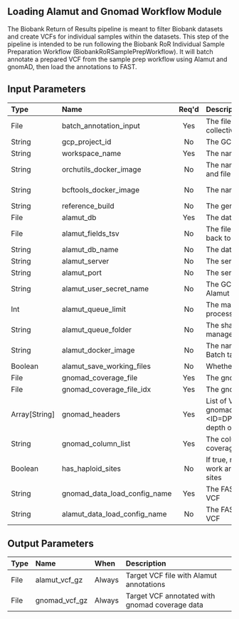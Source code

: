 ## Loading Alamut and Gnomad Workflow Module
The Biobank Return of Results pipeline is meant to filter Biobank datasets and create VCFs for individual samples within the datasets. This step of the pipeline is intended to be run following the Biobank RoR Individual Sample Preparation Workflow (BiobankRoRSamplePrepWorkflow). It will batch annotate a prepared VCF from the sample prep workflow using Alamut and gnomAD, then load the annotations to FAST.

## Input Parameters

| Type | Name | Req'd | Description | Default Value |
| :--- | :--- | :---: | :--- | :--- |
| File | batch_annotation_input | Yes | The file to use for Alamut and gnomAD batch annotation; collective VCF from Data Prep workflow | |
| String | gcp_project_id | No | The GCP project to fetch secrets from | "mgb-lmm-gcp-infrast-1651079146" |
| String | workspace_name | Yes | The name of the current workspace (for secret retrieval) | |
| String | orchutils_docker_image | No | The name of the orchestration utils Docker image for FAST and file movement tasks | "gcr.io/mgb-lmm-gcp-infrast-1651079146/mgbpmbiofx/orchutils:20230921" |
| String | bcftools_docker_image | No | The name of the bcftools Docker image for VCF annotation | "gcr.io/mgb-lmm-gcp-infrast-1651079146/mgbpmbiofx/bcftools:1.17" |
| String | reference_build | No | The genome reference build name | "GRCh38" |
| File | alamut_db | Yes | The database file for Alamut batch | |
| File | alamut_fields_tsv | No | The file that defines how the Alamut output is transformed back to a VCF | |
| String | alamut_db_name | No | The database name for the Alamut batch ini file | "alamut_db" |
| String | alamut_server | No | The server name for the Alamut batch ini file | "a-ht-na.interactive-biosoftware.com" |
| String | alamut_port | No | The server port for the Alamut batch ini file | "80" |
| String | alamut_user_secret_name | No | The GCP secret name that contains the user stanza for the Alamut batch ini file | "alamut-batch-ini-user" |
| Int | alamut_queue_limit | No | The maximum number of concurrent Alamut batch processes permitted | 4 |
| String | alamut_queue_folder | No | The shared storage location for Alamut concurrency management | "gs://biofx-task-queue/alamut" |
| String | alamut_docker_image | No | The name of the Alamut Docker image using to run Alamut Batch task | "gcr.io/mgb-lmm-gcp-infrast-1651079146/mgbpmbiofx/alamut:20230630" |
| Boolean | alamut_save_working_files | No | Whether or not to retain intermediate Alamut Batch task files | false |
| File | gnomad_coverage_file | Yes | The gnomad coverage data file | |
| File | gnomad_coverage_file_idx | Yes | The gnomad coverage data index file | |
| Array[String] | gnomad_headers | Yes | List of VCF headers to add when annotating VCF with gnomad coverage data.  For example, ##INFO=<ID=DP_gnomadG,Number=1,Type=Float,Description="Read depth of GnomAD Genome"> | |
| String | gnomad_column_list | Yes | The column list to pass to bcftools annotate for gnomad coverage annotation | "CHROM,POS,INFO/DP_gnomadG" |
| Boolean | has_haploid_sites | No | If true, modify the VCF file headers prior to FAST load to work around lack of support Number=G fields and haploid sites | false |
| String | gnomad_data_load_config_name | Yes | The FAST load configuration name for the gnomad coverage VCF | |
| String | alamut_data_load_config_name | No | The FAST load configuration name for the Alamut annotated VCF | "Alamut" |

## Output Parameters
| Type | Name | When | Description |
| :--- | :--- | :--- | :--- |
| File | alamut_vcf_gz | Always | Target VCF file with Alamut annotations |
| File | gnomad_vcf_gz | Always | Target VCF annotated with gnomad coverage data |